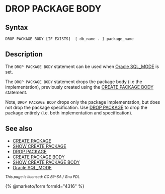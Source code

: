 # DROP PACKAGE BODY

## Syntax

```
DROP PACKAGE BODY [IF EXISTS]  [ db_name . ] package_name
```

## Description

The `DROP PACKAGE BODY` statement can be used when [Oracle SQL\_MODE](broken-reference) is set.

The `DROP PACKAGE BODY` statement drops the package body (i.e the implementation), previously created using the [CREATE PACKAGE BODY](../create/create-package-body.md) statement.

Note, `DROP PACKAGE BODY` drops only the package implementation, but does not drop the package specification. Use [DROP PACKAGE](drop-package.md) to drop the package entirely (i.e. both implementation and specification).

## See also

* [CREATE PACKAGE](../create/create-package.md)
* [SHOW CREATE PACKAGE](../../administrative-sql-statements/show/show-create-package.md)
* [DROP PACKAGE](drop-package.md)
* [CREATE PACKAGE BODY](../create/create-package-body.md)
* [SHOW CREATE PACKAGE BODY](../../administrative-sql-statements/show/show-create-package-body.md)
* [Oracle SQL\_MODE](broken-reference)

<sub>_This page is licensed: CC BY-SA / Gnu FDL_</sub>

{% @marketo/form formId="4316" %}
